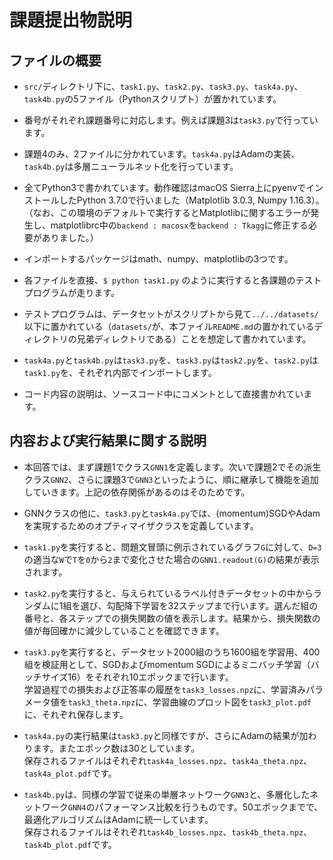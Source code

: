 # 課題提出物説明

## ファイルの概要
- `src/`ディレクトリ下に、`task1.py`、`task2.py`、`task3.py`、`task4a.py`、`task4b.py`の5ファイル（Pythonスクリプト）が置かれています。

- 番号がそれぞれ課題番号に対応します。例えば課題3は`task3.py`で行っています。

- 課題4のみ、2ファイルに分かれています。`task4a.py`はAdamの実装、`task4b.py`は多層ニューラルネット化を行っています。

- 全てPython3で書かれています。動作確認はmacOS Sierra上にpyenvでインストールしたPython 3.7.0で行いました（Matplotlib 3.0.3, Numpy 1.16.3）。  
（なお、この環境のデフォルトで実行するとMatplotlibに関するエラーが発生し、matplotlibrc中の`backend : macosx`を`backend : Tkagg`に修正する必要がありました。）

- インポートするパッケージはmath、numpy、matplotlibの3つです。

- 各ファイルを直接、`$ python task1.py`
のように実行すると各課題のテストプログラムが走ります。

- テストプログラムは、データセットがスクリプトから見て`../../datasets/`以下に置かれている（`datasets/`が、本ファイル`README.md`の置かれているディレクトリの兄弟ディレクトリである）ことを想定して書かれています。

- `task4a.py`と`task4b.py`は`task3.py`を、`task3.py`は`task2.py`を、`task2.py`は`task1.py`を、それぞれ内部でインポートします。

- コード内容の説明は、ソースコード中にコメントとして直接書かれています。

## 内容および実行結果に関する説明
- 本回答では、まず課題1でクラス`GNN1`を定義します。次いで課題2でその派生クラス`GNN2`、さらに課題3で`GNN3`といったように、順に継承して機能を追加していきます。上記の依存関係があるのはそのためです。

- GNNクラスの他に、`task3.py`と`task4a.py`では、(momentum)SGDやAdamを実現するためのオプティマイザクラスを定義しています。

- `task1.py`を実行すると、問題文冒頭に例示されているグラフ`G`に対して、`D=3`の適当な`W`で`T`を`0`から`2`まで変化させた場合の`GNN1.readout(G)`の結果が表示されます。

- `task2.py`を実行すると、与えられているラベル付きデータセットの中からランダムに1組を選び、勾配降下学習を32ステップまで行います。選んだ組の番号と、各ステップでの損失関数の値を表示します。結果から、損失関数の値が毎回確かに減少していることを確認できます。

- `task3.py`を実行すると、データセット2000組のうち1600組を学習用、400組を検証用として、SGDおよびmomentum SGDによるミニバッチ学習（バッチサイズ16）をそれぞれ10エポックまで行います。  
学習過程での損失および正答率の履歴を`task3_losses.npz`に、学習済みパラメータ値を`task3_theta.npz`に、学習曲線のプロット図を`task3_plot.pdf`に、それぞれ保存します。

- `task4a.py`の実行結果は`task3.py`と同様ですが、さらにAdamの結果が加わります。またエポック数は30としています。  
保存されるファイルはそれぞれ`task4a_losses.npz`、`task4a_theta.npz`、`task4a_plot.pdf`です。

- `task4b.py`は、同様の学習で従来の単層ネットワーク`GNN3`と、多層化したネットワーク`GNN4`のパフォーマンス比較を行うものです。50エポックまでで、最適化アルゴリズムはAdamに統一しています。  
保存されるファイルはそれぞれ`task4b_losses.npz`、`task4b_theta.npz`、`task4b_plot.pdf`です。

